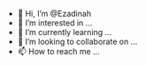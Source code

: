 - 👋 Hi, I’m @Ezadinah
- 👀 I’m interested in ...
- 🌱 I’m currently learning ...
- 💞️ I’m looking to collaborate on ...
- 📫 How to reach me ...

<!---
Ezadinah/Ezadinah is a ✨ special ✨ repository because its `README.md` (this file) appears on your GitHub profile.
You can click the Preview link to take a look at your changes.
--->

